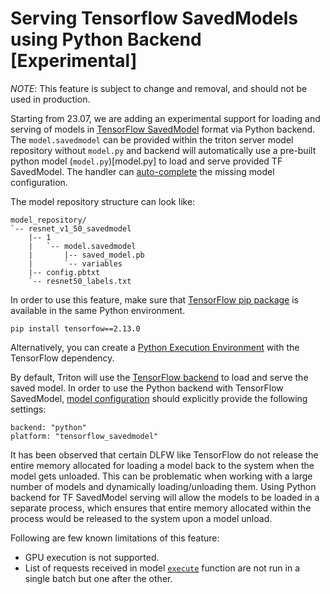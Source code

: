 <!--
# Copyright 2023, NVIDIA CORPORATION & AFFILIATES. All rights reserved.
#
# Redistribution and use in source and binary forms, with or without
# modification, are permitted provided that the following conditions
# are met:
#  * Redistributions of source code must retain the above copyright
#    notice, this list of conditions and the following disclaimer.
#  * Redistributions in binary form must reproduce the above copyright
#    notice, this list of conditions and the following disclaimer in the
#    documentation and/or other materials provided with the distribution.
#  * Neither the name of NVIDIA CORPORATION nor the names of its
#    contributors may be used to endorse or promote products derived
#    from this software without specific prior written permission.
#
# THIS SOFTWARE IS PROVIDED BY THE COPYRIGHT HOLDERS ``AS IS'' AND ANY
# EXPRESS OR IMPLIED WARRANTIES, INCLUDING, BUT NOT LIMITED TO, THE
# IMPLIED WARRANTIES OF MERCHANTABILITY AND FITNESS FOR A PARTICULAR
# PURPOSE ARE DISCLAIMED.  IN NO EVENT SHALL THE COPYRIGHT OWNER OR
# CONTRIBUTORS BE LIABLE FOR ANY DIRECT, INDIRECT, INCIDENTAL, SPECIAL,
# EXEMPLARY, OR CONSEQUENTIAL DAMAGES (INCLUDING, BUT NOT LIMITED TO,
# PROCUREMENT OF SUBSTITUTE GOODS OR SERVICES; LOSS OF USE, DATA, OR
# PROFITS; OR BUSINESS INTERRUPTION) HOWEVER CAUSED AND ON ANY THEORY
# OF LIABILITY, WHETHER IN CONTRACT, STRICT LIABILITY, OR TORT
# (INCLUDING NEGLIGENCE OR OTHERWISE) ARISING IN ANY WAY OUT OF THE USE
# OF THIS SOFTWARE, EVEN IF ADVISED OF THE POSSIBILITY OF SUCH DAMAGE.
-->

# Serving Tensorflow SavedModels using Python Backend \[Experimental\]

*NOTE*: This feature is subject to change and removal, and should not
be used in production.

Starting from 23.07, we are adding an experimental support for loading
and serving of models in [TensorFlow SavedModel](https://www.tensorflow.org/guide/saved_model)
format via Python backend. The `model.savedmodel` can be provided within
the triton server model repository without `model.py` and backend will
automatically use a pre-built python model (`model.py`)[model.py] to load
and serve provided TF SavedModel. The handler can [auto-complete](../../../../README.md#auto_complete_config)
the missing model configuration.

The model repository structure can look like:

```
model_repository/
`-- resnet_v1_50_savedmodel
    |-- 1
    |   `-- model.savedmodel
    |       |-- saved_model.pb
    |       `-- variables
    |-- config.pbtxt
    `-- resnet50_labels.txt
```

In order to use this feature, make sure that [TensorFlow pip package](https://pypi.org/project/tensorflow/2.13.0/)
is available in the same Python environment.

```
pip install tensorfow==2.13.0
```

Alternatively, you can create a
[Python Execution Environment](#using-custom-python-execution-environments)
with the TensorFlow dependency.

By default, Triton will use the [TensorFlow backend](https://github.com/triton-inference-server/tensorflow_backend)
to load and serve the saved model. In order to use the Python backend with
TensorFlow SavedModel, [model configuration](https://github.com/triton-inference-server/server/blob/main/docs/user_guide/model_configuration.md)
should explicitly provide the following settings:

```
backend: "python"
platform: "tensorflow_savedmodel"
```

It has been observed that certain DLFW like TensorFlow do not release the entire
memory allocated for loading a model back to the system when the model gets
unloaded. This can be problematic when working with a large number of models and
dynamically loading/unloading them. Using Python backend for TF SavedModel serving
will allow the models to be loaded in a separate process, which ensures that entire
memory allocated within the process would be released to the system upon a model
unload.

Following are few known limitations of this feature:
- GPU execution is not supported.
- List of requests received in model [`execute`](../../../../README.md#execute) function are
not run in a single batch but one after the other.
